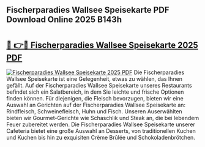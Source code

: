 ## Fischerparadies Wallsee Speisekarte PDF Download Online 2025 B143h

# <h2><a href="http://gc6obn.nevu.top/?p=Fischerparadies+Wallsee+Speisekarte">🔗 👉🔴 Fischerparadies Wallsee Speisekarte 2025 PDF</a></h2>

[![Fischerparadies Wallsee Speisekarte 2025 PDF](https://i.imgur.com/dBaPXMq.png)](http://gc6obn.nevu.top/?p=Fischerparadies+Wallsee+Speisekarte)
Die Fischerparadies Wallsee Speisekarte ist eine Gelegenheit, etwas zu wählen, das Ihnen gefällt. Auf der Fischerparadies Wallsee Speisekarte unseres Restaurants befindet sich ein Salatbereich, in dem Sie leichte und frische Optionen finden können. Für diejenigen, die Fleisch bevorzugen, bieten wir eine Auswahl an Gerichten auf der Fischerparadies Wallsee Speisekarte an: Rindfleisch, Schweinefleisch, Huhn und Fisch. Unseren Auserwählten bieten wir Gourmet-Gerichte wie Schaschlik und Steak an, die bei lebendem Feuer zubereitet werden. Die Fischerparadies Wallsee Speisekarte unserer Cafeteria bietet eine große Auswahl an Desserts, von traditionellen Kuchen und Kuchen bis hin zu exquisiten Crème Brûlée und Schokoladenbrötchen.
